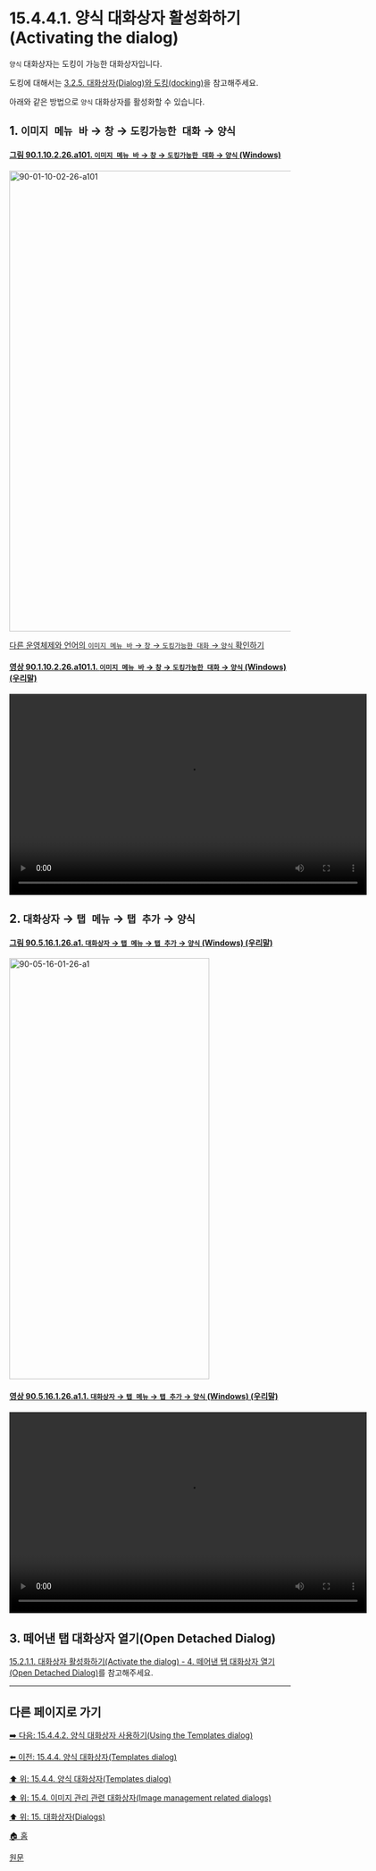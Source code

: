 # 15.4.4.1. 양식 대화상자 활성화하기(Activating the dialog)

`양식` 대화상자는 도킹이 가능한 대화상자입니다.

도킹에 대해서는 [3.2.5. 대화상자(Dialog)와 도킹(docking)](./03-02-05-00-dialogs-and-docking.md)을 참고해주세요.

아래와 같은 방법으로 `양식` 대화상자를 활성화할 수 있습니다.

<a id="15-04-04-01-s1"></a>

## 1. `이미지 메뉴 바` → `창` → `도킹가능한 대화` → `양식`

<a id="90-01-10-02-26-a101"></a>

#### [그림 90.1.10.2.26.a101. `이미지 메뉴 바` → `창` → `도킹가능한 대화` → `양식` (Windows)](./90-01-10-02-26-templates.md#90-01-10-02-26-a101)
<img width="980" height="825" alt="90-01-10-02-26-a101" src="https://github.com/user-attachments/assets/4677f6fa-e523-4668-b078-7c5dd03bede3" />

[다른 운영체제와 언어의 `이미지 메뉴 바` → `창` → `도킹가능한 대화` → `양식` 확인하기](./90-01-10-02-26-templates.md#90-01-10-02-26-a102)

<a id="90-01-10-02-26-a101-01"></a>

#### [영상 90.1.10.2.26.a101.1. `이미지 메뉴 바` → `창` → `도킹가능한 대화` → `양식` (Windows) (우리말)](./90-01-10-02-26-templates.md#90-01-10-02-26-a101-01)
<video controls="controls" width="640" height="360" src="https://github.com/user-attachments/assets/05c71f55-3d0d-4551-b1d9-7047cc28b9eb"></video>

<a id="15-04-04-01-s2"></a>

## 2. `대화상자` → `탭 메뉴` → `탭 추가` → `양식`

<a id="90-05-16-01-26-a1"></a>

#### [그림 90.5.16.1.26.a1. `대화상자` → `탭 메뉴` → `탭 추가` → `양식` (Windows) (우리말)](./90-05-16-01-26-templates.md#90-05-16-01-26-a1)
<img width="358" height="754" alt="90-05-16-01-26-a1" src="https://github.com/user-attachments/assets/e4715ff6-36f0-4c22-b1b7-2942f2a8a858" />

<a id="90-05-16-01-26-a1-01"></a>

#### [영상 90.5.16.1.26.a1.1. `대화상자` → `탭 메뉴` → `탭 추가` → `양식` (Windows) (우리말)](./90-05-16-01-26-templates.md#90-05-16-01-26-a1-01)
<video controls="controls" width="640" height="360" src="https://github.com/user-attachments/assets/1b0b0753-f4fc-4673-b925-cd8232219690"></video>

<a id="15-04-04-01-s3"></a>

## 3. 떼어낸 탭 대화상자 열기(Open Detached Dialog)

[15.2.1.1. 대화상자 활성화하기(Activate the dialog) - 4. 떼어낸 탭 대화상자 열기(Open Detached Dialog)](./15-02-01-01-activate_the_dialog.md#15-02-01-01-s4)를 참고해주세요.

***

## 다른 페이지로 가기

[➡️ 다음: 15.4.4.2. 양식 대화상자 사용하기(Using the Templates dialog)](./15-04-04-02-00-using_the_templates_dialog.md)

[⬅️ 이전: 15.4.4. 양식 대화상자(Templates dialog)](./15-04-04-00-templates-dialog.md)

[⬆️ 위: 15.4.4. 양식 대화상자(Templates dialog)](./15-04-04-00-templates-dialog.md)

[⬆️ 위: 15.4. 이미지 관리 관련 대화상자(Image management related dialogs)](./15-04-00-image-management-related-dialogs.md)

[⬆️ 위: 15. 대화상자(Dialogs)](./15-00-dialogs.md)

[🏠 홈](./00-home.md)

[원문](https://docs.gimp.org/2.10/ko/gimp-template-dialog.html#idm21320)